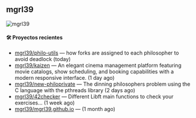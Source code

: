 ## mgrl39 
<p align="left"> <img src="https://komarev.com/ghpvc/?username=mgrbl&label=Profile%20views&color=0e75b6&style=flat" alt="mgrl39" /> </p>












#### 🛠 Proyectos recientes

- [mgrl39/philo-utils](https://github.com/mgrl39/philo-utils) — how forks are assigned to each philosopher to avoid deadlock (today)
- [mgrl39/kaizen](https://github.com/mgrl39/kaizen) — An elegant cinema management platform featuring movie catalogs, show scheduling, and booking capabilities with a modern responsive interface. (1 day ago)
- [mgrl39/new-philoprivate](https://github.com/mgrl39/new-philoprivate) — The dinning philosophers problem using the C language with the pthreads library (2 days ago)
- [mgrl39/42checker](https://github.com/mgrl39/42checker) — Different Libft main functions to check your exercises... (1 week ago)
- [mgrl39/mgrl39.github.io](https://github.com/mgrl39/mgrl39.github.io) —  (1 month ago)




